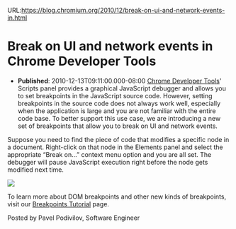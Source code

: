 URL:https://blog.chromium.org/2010/12/break-on-ui-and-network-events-in.html
# Break on UI and network events in Chrome Developer Tools
- **Published**: 2010-12-13T09:11:00.000-08:00
[Chrome Developer Tools](http://code.google.com/chrome/devtools/docs/overview.html)' Scripts panel provides a graphical JavaScript debugger and allows you to set breakpoints in the JavaScript source code. However, setting breakpoints in the source code does not always work well, especially when the application is large and you are not familiar with the entire code base. To better support this use case, we are introducing a new set of breakpoints that allow you to break on UI and network events.  
  
Suppose you need to find the piece of code that modifies a specific node in a document. Right-click on that node in the Elements panel and select the appropriate “Break on...” context menu option and you are all set. The debugger will pause JavaScript execution right before the node gets modified next time.  
  
[![](http://4.bp.blogspot.com/_-MC69KJzn6Y/TQZUsyeYSaI/AAAAAAAAACc/v2WjYLTdFqI/s320/Screen%2Bshot%2B2010-12-13%2Bat%2B9.14.53%2BAM.png)](http://4.bp.blogspot.com/_-MC69KJzn6Y/TQZUsyeYSaI/AAAAAAAAACc/v2WjYLTdFqI/s1600/Screen%2Bshot%2B2010-12-13%2Bat%2B9.14.53%2BAM.png)  
  
To learn more about DOM breakpoints and other new kinds of breakpoints, visit our [Breakpoints Tutorial](http://code.google.com/chrome/devtools/docs/scripts-breakpoints.html) page.  
  
Posted by Pavel Podivilov, Software Engineer 